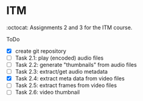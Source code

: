 # ITM
:octocat: Assignments 2 and 3 for the ITM course.

ToDo
- [x] create git repository
- [ ] Task 2.1: play (encoded) audio files
- [ ] Task 2.2: generate "thumbnails" from audio files
- [ ] Task 2.3: extract/get audio metadata
- [x] Task 2.4: extract meta data from video files
- [ ] Task 2.5: extract frames from video files
- [ ] Task 2.6: video thumbnail
